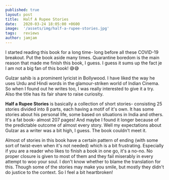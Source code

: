 ```yaml
---
published: true
layout: post
title:  Half A Rupee Stories
date:   2020-03-24 18:05:00 +0600
image:  '/assets/img/half-a-rupee-stories.jpg'
tags:   reviews
author: jamjam
---
```

I started reading this book for a long time- long before all these COVID-19 breakout. Put the book aside many times. Quarantine boredom is the main reason that made me finish this book, I guess. I guess it sums up the fact je I am not a big fan of this book! 😅😅

Gulzar sahib is a prominent lyricist in Bollywood. I have liked the way he uses Urdu and Hindi words in the glamour-striken world of Indian Cinema. So when I found out he writes too, I was really interested to give it a try. Also the title has its fair share to raise curiosity.

**Half a Rupee Stories** is basically a collection of short stories- consisting 25 stories divided into 8 parts, each having a motif of it's own. It has some stories about his personal life, some based on situations in India and others. It's a fat book- almost 207 pages! And maybe I found it longer because of the predictable outcome of almost every story. Well my expectations about Gulzar as a writer was a bit high, I guess. The  book couldn't meet it.

Almost of stories in this book have  a certain pattern of ending (with some sort of twist-even when it's not needed) which is a bit frustrating.  Especially if you are a reader who likes to finish a book in one go, it's a no-no. No proper closure is given to most of them and they fail miserably in every attempt to woo your soul. I don't know whether to blame the translation for this. Though some of the stories may make you smile, but mostly they didn't do justice to the context. So I feel a bit heartbroken!